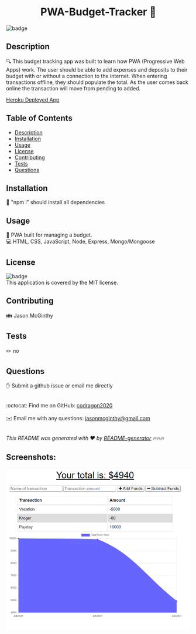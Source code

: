 
  <h1 align="center">PWA-Budget-Tracker 👋</h1>

  ![badge](https://img.shields.io/badge/license-MIT-brightgreen)<br />

  ## Description
🔍 This budget tracking app was built to learn how PWA (Progressive Web Apps) work. The user should be able to add expenses and deposits to their budget with or without a connection to the internet. When entering transactions offline, they should populate the total. As the user comes back online the transaction will move from pending to added.

  [Heroku Deployed App](https://tranquil-lowlands-46071.herokuapp.com/)
  
  ## Table of Contents
  - [Description](#description)
  - [Installation](#installation)
  - [Usage](#usage)
  - [License](#license)
  - [Contributing](#contributing)
  - [Tests](#tests)
  - [Questions](#questions)

  ## Installation
  💾 "npm i" should install all dependencies

  ## Usage
  📌 PWA built for managing a budget.
  <br />
  💻 HTML, CSS, JavaScript, Node, Express, Mongo/Mongoose

  ## License
  ![badge](https://img.shields.io/badge/license-MIT-brightgreen)
  <br />
  This application is covered by the MIT license. 

  ## Contributing
  👪 Jason McGinthy

  ## Tests
  ✏️ no

  ## Questions
  ✋ Submit a github issue or email me directly
  <br />
  <br />

  :octocat: Find me on GitHub: [codragon2020](https://github.com/codragon2020)
  <br />
  <br />
  ✉️ Email me with any questions: jasonmcginthy@gmail.com
  <br />
  <br />

  _This README was generated with ❤️ by [README-generator](https://github.com/codragon2020/readme_generator) 🔥🔥🔥_

 ## Screenshots:

   ![PWA Budget Tracker Screenshot](/assets/pwa-budget-tracker.png)